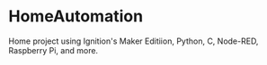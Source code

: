 # HomeAutomation
Home project using Ignition's Maker Editiion, Python, C, Node-RED, Raspberry Pi, and more.
